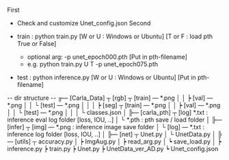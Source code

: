 First 
 - Check and customize Unet_config.json
Second
 - train : python train.py [W or U : Windows or Ubuntu] [T or F : load pth True or False]
   - optional arg: -p unet_epoch000.pth [Put in pth-filename]
   - e.g. python train.py U T -p unet_epoch075.pth

 - test : python inference.py [W or U : Windows or Ubuntu] [Put in pth-filename]


-- dir structure --
╔— [Carla_Data] ┬ [rgb] ┬ [train] — *.png
│               │       ┝ [val] — *.png
│               │       └ [test] — *.png
│               │
│               ┝ [seg] ┬ [train] — *.png
│               │       ┝ [val] — *.png
│               │       └ [test] — *.png
│               │
│               └ classes.json
│
╠— [carla_pth] ┬ [log] *.txt : inference eval log folder [loss, IOU, ..]
│              └ *.pth : pth save / load folder
│
╠— [infer] ┬ [img] — *.png : inference image save folder
│          └ [log] — *.txt : inference log folder [loss, IOU, ..]
│
╠— [net] ┬ Unet.py
│        └ UnetData.py
│
╠— [utils] ┬ accuracy.py
│          ┝ ImgAug.py
│          ┝ read_arg.py
│          ┕ save_load.py
│
┝ inference.py
┝ train.py
┝ Unet.py
┝ UnetData_ver_AD.py
┕ Unet_config.json
